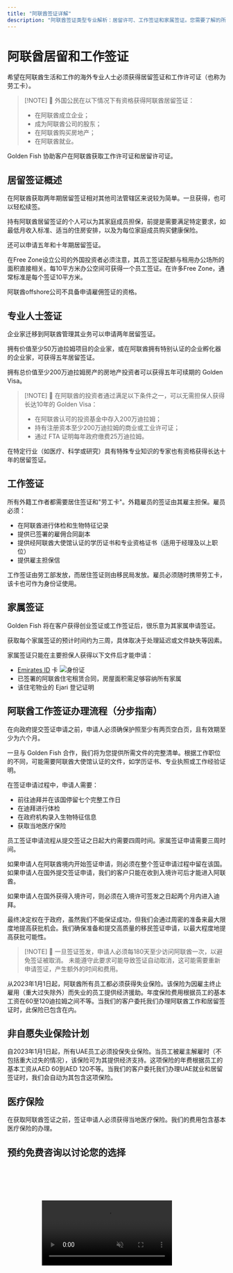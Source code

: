 ```yaml
---
title: "阿联酋签证详解"
description: "阿联酋签证类型专业解析：居留许可、工作签证和家属签证。您需要了解的所有要求和办理流程。"
---
```


# 阿联酋居留和工作签证

希望在阿联酋生活和工作的海外专业人士必须获得居留签证和工作许可证（也称为劳工卡）。

> [!NOTE] 💚 外国公民在以下情况下有资格获得阿联酋居留签证：
>
> - 在阿联酋成立企业；
> - 成为阿联酋公司的股东；
> - 在阿联酋购买房地产；
> - 在阿联酋就业。

Golden Fish 协助客户在阿联酋获取工作许可证和居留许可证。

## 居留签证概述

在阿联酋获取两年期居留签证相对其他司法管辖区来说较为简单。一旦获得，也可以轻松续签。

持有阿联酋居留签证的个人可以为其家庭成员担保，前提是需要满足特定要求，如最低月收入标准、适当的住房安排，以及为每位家庭成员购买健康保险。

还可以申请五年和十年期居留签证。

在Free Zone设立公司的外国投资者必须注意，其员工签证配额与租用办公场所的面积直接相关。每10平方米办公空间可获得一个员工签证。在许多Free Zone，通常标准是每个签证10平方米。

阿联酋offshore公司不具备申请雇佣签证的资格。

## 专业人士签证

企业家迁移到阿联酋管理其业务可以申请两年居留签证。

拥有价值至少50万迪拉姆项目的企业家，或在阿联酋拥有特别认证的企业孵化器的企业家，可获得五年居留签证。

拥有总价值至少200万迪拉姆房产的房地产投资者可以获得五年可续期的 Golden Visa。

> [!NOTE] 💚 在阿联酋的投资者通过满足以下条件之一，可以无需担保人获得长达10年的 Golden Visa：
>
> - 在阿联酋认可的投资基金中存入200万迪拉姆；
> - 持有注册资本至少200万迪拉姆的商业或工业许可证；
> - 通过 FTA 证明每年政府缴费25万迪拉姆。

在特定行业（如医疗、科学或研究）具有特殊专业知识的专家也有资格获得长达十年的居留签证。

## 工作签证

所有外籍工作者都需要居住签证和"劳工卡"。外籍雇员的签证由其雇主担保。雇员必须：

- 在阿联酋进行体检和生物特征记录
- 提供已签署的雇佣合同副本
- 提供经阿联酋大使馆认证的学历证书和专业资格证书（适用于经理及以上职位）
- 提供雇主担保信

工作签证由劳工部发放，而居住签证则由移民局发放。雇员必须随时携带劳工卡，该卡也可作为身份证使用。

## 家属签证

Golden Fish 将在客户获得创业签证或工作签证后，很乐意为其家属申请签证。

获取每个家属签证的预计时间约为三周，具体取决于处理延迟或文件缺失等因素。

家属签证只能在主要担保人获得以下文件后才能申请：

- [Emirates ID](https://u.ae/en/information-and-services/visa-and-emirates-id/emirates-id) 卡 ![身份证](/img/ILONMASKID.webp)
- 已签署的阿联酋住宅租赁合同，房屋面积需足够容纳所有家属
- 该住宅物业的 Ejari 登记证明

## 阿联酋工作签证办理流程（分步指南）

在向政府提交签证申请之前，申请人必须确保护照至少有两页空白页，且有效期至少为六个月。

一旦与 Golden Fish 合作，我们将为您提供所需文件的完整清单。根据工作职位的不同，可能需要阿联酋大使馆认证的文件，如学历证书、专业执照或工作经验证明。

在签证申请过程中，申请人需要：

- 前往迪拜并在该国停留七个完整工作日
- 在迪拜进行体检
- 在政府机构录入生物特征信息
- 获取当地医疗保险

员工签证申请流程从提交签证之日起大约需要四周时间。家属签证申请需要三周时间。

如果申请人在阿联酋境内开始签证申请，则必须在整个签证申请过程中留在该国。如果申请人在国外提交签证申请，我们的客户只能在收到入境许可后才能进入阿联酋。

如果申请人在国外获得入境许可，则必须在入境许可签发之日起两个月内进入迪拜。

最终决定权在于政府，虽然我们不能保证成功，但我们会通过周密的准备来最大限度地提高获批机会。我们确保准备和提交高质量的移民签证申请，以最大程度地提高获批可能性。

> [!NOTE] 💚 一旦签证签发，申请人必须每180天至少访问阿联酋一次，以避免签证被取消。
> 未能遵守此要求可能导致签证自动取消，这可能需要重新申请签证，产生额外的时间和费用。

从2023年1月1日起，阿联酋所有员工都必须获得失业保险。该保险为因雇主终止雇用（重大过失除外）而失业的员工提供经济援助。年度保险费用根据员工的基本工资在60至120迪拉姆之间不等。当我们的客户委托我们办理阿联酋工作和居留签证时，此保险已包含在内。

## 非自愿失业保险计划

自2023年1月1日起，所有UAE员工必须投保失业保险。当员工被雇主解雇时（不包括重大过失的情况），该保险可为其提供经济支持。这项保险的年费根据员工的基本工资从AED 60到AED 120不等。当我们的客户委托我们办理UAE就业和居留签证时，我们会自动为其包含这项保险。

## 医疗保险

在获取阿联酋签证之前，签证申请人必须获得当地医疗保险。我们的费用包含基本医疗保险的办理。

## 预约免费咨询以讨论您的选择

<video  autoplay muted playsinline style="padding: 80px" >
  <source src="/video/iStock-2185914135.mp4" type="video/mp4">
</video>

<ContactFormModal formName="Employment Visa [guide]" buttonText="获取免费咨询" :services="[
    '💼 工作签证 + 劳工卡',
    '👨‍💼 企业家签证（2年）',
    '🏢 Free Zone 公司签证',
    '👨‍👩‍👧‍👦 家属依亲签证',
    '💳 Emirates ID 申请',
    '💵 月薪超过 30,000 迪拉姆',
    '💰 Golden Visa 资格评估',
    '❓ 其他签证服务',
    ]"/>
